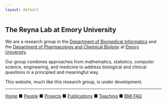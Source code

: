 ```yaml
---
layout: default
---
```


## The Reyna Lab at Emory University

We are a research group in the [Department of Biomedical Informatics](https://www.bmi.emory.edu/) and the [Department of Pharmacology and Chemical Biology](https://med.emory.edu/departments/pharmacology-chemical-biology/) at [Emory University](https://www.emory.edu).

Our group combines approaches from mathematics, statistics, computer science, engineering, and medicine to address biological and clinical questions in a principled and meaningful way.

This website, much like this research group, is under development.

---

[Home](../) &#9632; [People](../people) &#9632; [Projects](../projects) &#9632; [Publications](../publications) &#9632; [Teaching](../teaching) &#9632; [BMI FAQ](../bmi_faq)
